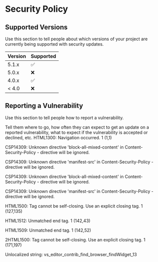 # Security Policy

## Supported Versions

Use this section to tell people about which versions of your project are
currently being supported with security updates.

| Version | Supported          |
| ------- | ------------------ |
| 5.1.x   | :white_check_mark: |
| 5.0.x   | :x:                |
| 4.0.x   | :white_check_mark: |
| < 4.0   | :x:                |

## Reporting a Vulnerability

Use this section to tell people how to report a vulnerability.

Tell them where to go, how often they can expect to get an update on a
reported vulnerability, what to expect if the vulnerability is accepted or
declined, etc.
HTML1300: Navigation occurred.
1 (1,1)

CSP14309: Unknown directive 'block-all-mixed-content' in Content-Security-Policy - directive will be ignored.

CSP14309: Unknown directive 'manifest-src' in Content-Security-Policy - directive will be ignored.

CSP14309: Unknown directive 'block-all-mixed-content' in Content-Security-Policy - directive will be ignored.

CSP14309: Unknown directive 'manifest-src' in Content-Security-Policy - directive will be ignored.

HTML1500: Tag cannot be self-closing. Use an explicit closing tag.
1 (127,135)

HTML1512: Unmatched end tag.
1 (142,43)

HTML1509: Unmatched end tag.
1 (142,52)

2HTML1500: Tag cannot be self-closing. Use an explicit closing tag.
1 (171,197)







 









Unlocalized string: vs_editor_contrib_find_browser_findWidget_13

